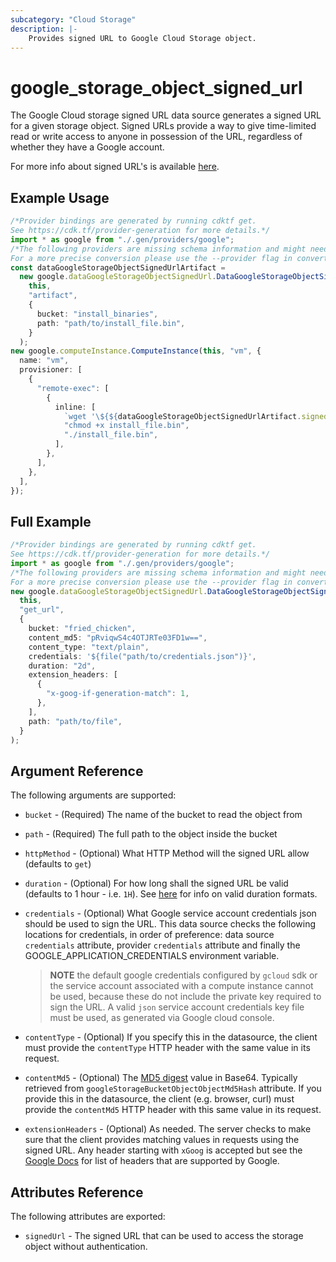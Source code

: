 ```yaml
---
subcategory: "Cloud Storage"
description: |-
    Provides signed URL to Google Cloud Storage object.
---
```


# google\_storage\_object\_signed\_url

The Google Cloud storage signed URL data source generates a signed URL for a given storage object. Signed URLs provide a way to give time-limited read or write access to anyone in possession of the URL, regardless of whether they have a Google account.

For more info about signed URL's is available [here](https://cloud.google.com/storage/docs/access-control/signed-urls).

## Example Usage

```typescript
/*Provider bindings are generated by running cdktf get.
See https://cdk.tf/provider-generation for more details.*/
import * as google from "./.gen/providers/google";
/*The following providers are missing schema information and might need manual adjustments to synthesize correctly: google.
For a more precise conversion please use the --provider flag in convert.*/
const dataGoogleStorageObjectSignedUrlArtifact =
  new google.dataGoogleStorageObjectSignedUrl.DataGoogleStorageObjectSignedUrl(
    this,
    "artifact",
    {
      bucket: "install_binaries",
      path: "path/to/install_file.bin",
    }
  );
new google.computeInstance.ComputeInstance(this, "vm", {
  name: "vm",
  provisioner: [
    {
      "remote-exec": [
        {
          inline: [
            `wget '\${${dataGoogleStorageObjectSignedUrlArtifact.signedUrl}}' -O install_file.bin`,
            "chmod +x install_file.bin",
            "./install_file.bin",
          ],
        },
      ],
    },
  ],
});

```

## Full Example

```typescript
/*Provider bindings are generated by running cdktf get.
See https://cdk.tf/provider-generation for more details.*/
import * as google from "./.gen/providers/google";
/*The following providers are missing schema information and might need manual adjustments to synthesize correctly: google.
For a more precise conversion please use the --provider flag in convert.*/
new google.dataGoogleStorageObjectSignedUrl.DataGoogleStorageObjectSignedUrl(
  this,
  "get_url",
  {
    bucket: "fried_chicken",
    content_md5: "pRviqwS4c4OTJRTe03FD1w==",
    content_type: "text/plain",
    credentials: '${file("path/to/credentials.json")}',
    duration: "2d",
    extension_headers: [
      {
        "x-goog-if-generation-match": 1,
      },
    ],
    path: "path/to/file",
  }
);

```

## Argument Reference

The following arguments are supported:

*   `bucket` - (Required) The name of the bucket to read the object from

*   `path` - (Required) The full path to the object inside the bucket

*   `httpMethod` - (Optional) What HTTP Method will the signed URL allow (defaults to `get`)

*   `duration` - (Optional) For how long shall the signed URL be valid (defaults to 1 hour - i.e. `1H`).
    See [here](https://golang.org/pkg/time/#ParseDuration) for info on valid duration formats.

*   `credentials` - (Optional) What Google service account credentials json should be used to sign the URL.
    This data source checks the following locations for credentials, in order of preference: data source `credentials` attribute, provider `credentials` attribute and finally the GOOGLE\_APPLICATION\_CREDENTIALS environment variable.

    > **NOTE** the default google credentials configured by `gcloud` sdk or the service account associated with a compute instance cannot be used, because these do not include the private key required to sign the URL. A valid `json` service account credentials key file must be used, as generated via Google cloud console.

*   `contentType` - (Optional) If you specify this in the datasource, the client must provide the `contentType` HTTP header with the same value in its request.

*   `contentMd5` - (Optional) The [MD5 digest](https://cloud.google.com/storage/docs/hashes-etags#_MD5) value in Base64.
    Typically retrieved from `googleStorageBucketObjectObjectMd5Hash` attribute.
    If you provide this in the datasource, the client (e.g. browser, curl) must provide the `contentMd5` HTTP header with this same value in its request.

*   `extensionHeaders` - (Optional) As needed. The server checks to make sure that the client provides matching values in requests using the signed URL.
    Any header starting with `xGoog` is accepted but see the [Google Docs](https://cloud.google.com/storage/docs/xml-api/reference-headers) for list of headers that are supported by Google.

## Attributes Reference

The following attributes are exported:

* `signedUrl` - The signed URL that can be used to access the storage object without authentication.
